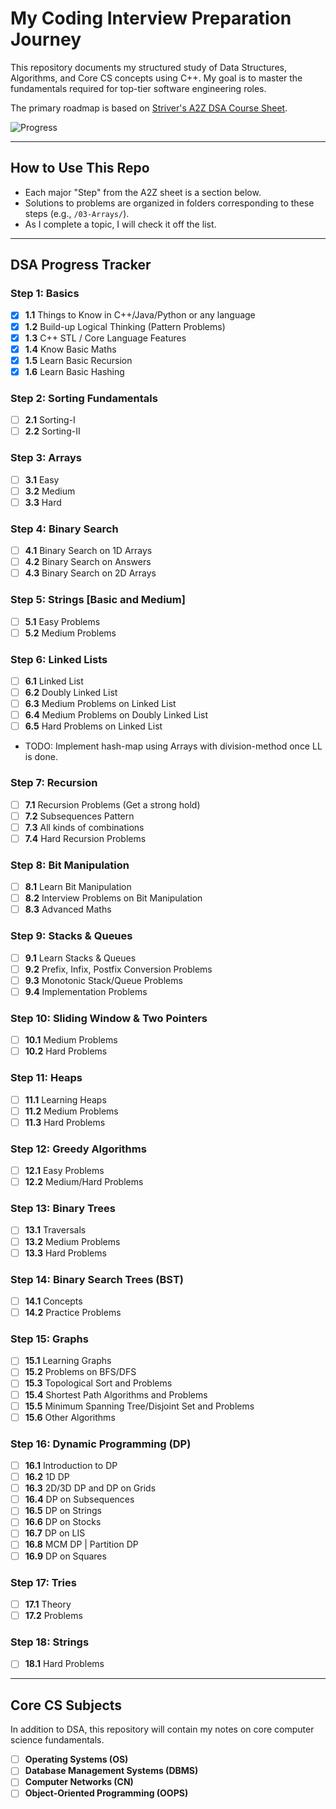 # My Coding Interview Preparation Journey

This repository documents my structured study of Data Structures, Algorithms, and Core CS concepts using C++. My goal is to master the fundamentals required for top-tier software engineering roles.

The primary roadmap is based on [Striver's A2Z DSA Course Sheet](https://takeuforward.org/strivers-a2z-dsa-course/strivers-a2z-dsa-course-sheet-2).

![Progress](https://img.shields.io/badge/Progress-9.68%25_(6%2F62)-red?style=for-the-badge)  

---

## How to Use This Repo

-   Each major "Step" from the A2Z sheet is a section below.
-   Solutions to problems are organized in folders corresponding to these steps (e.g., `/03-Arrays/`).
-   As I complete a topic, I will check it off the list.

---

## DSA Progress Tracker

### **Step 1: Basics**
- [x] **1.1** Things to Know in C++/Java/Python or any language
- [x] **1.2** Build-up Logical Thinking (Pattern Problems)
- [x] **1.3** C++ STL / Core Language Features
- [x] **1.4** Know Basic Maths
- [x] **1.5** Learn Basic Recursion
- [x] **1.6** Learn Basic Hashing

### **Step 2: Sorting Fundamentals**
- [ ] **2.1** Sorting-I
- [ ] **2.2** Sorting-II

### **Step 3: Arrays**
- [ ] **3.1** Easy
- [ ] **3.2** Medium
- [ ] **3.3** Hard

### **Step 4: Binary Search**
- [ ] **4.1** Binary Search on 1D Arrays
- [ ] **4.2** Binary Search on Answers
- [ ] **4.3** Binary Search on 2D Arrays

### **Step 5: Strings [Basic and Medium]**
- [ ] **5.1** Easy Problems
- [ ] **5.2** Medium Problems

### **Step 6: Linked Lists**
- [ ] **6.1** Linked List
- [ ] **6.2** Doubly Linked List
- [ ] **6.3** Medium Problems on Linked List
- [ ] **6.4** Medium Problems on Doubly Linked List
- [ ] **6.5** Hard Problems on Linked List
- TODO: Implement hash-map using Arrays with division-method once LL is done.

### **Step 7: Recursion**
- [ ] **7.1** Recursion Problems (Get a strong hold)
- [ ] **7.2** Subsequences Pattern
- [ ] **7.3** All kinds of combinations
- [ ] **7.4** Hard Recursion Problems

### **Step 8: Bit Manipulation**
- [ ] **8.1** Learn Bit Manipulation
- [ ] **8.2** Interview Problems on Bit Manipulation
- [ ] **8.3** Advanced Maths

### **Step 9: Stacks & Queues**
- [ ] **9.1** Learn Stacks & Queues
- [ ] **9.2** Prefix, Infix, Postfix Conversion Problems
- [ ] **9.3** Monotonic Stack/Queue Problems
- [ ] **9.4** Implementation Problems

### **Step 10: Sliding Window & Two Pointers**
- [ ] **10.1** Medium Problems
- [ ] **10.2** Hard Problems

### **Step 11: Heaps**
- [ ] **11.1** Learning Heaps
- [ ] **11.2** Medium Problems
- [ ] **11.3** Hard Problems

### **Step 12: Greedy Algorithms**
- [ ] **12.1** Easy Problems
- [ ] **12.2** Medium/Hard Problems

### **Step 13: Binary Trees**
- [ ] **13.1** Traversals
- [ ] **13.2** Medium Problems
- [ ] **13.3** Hard Problems

### **Step 14: Binary Search Trees (BST)**
- [ ] **14.1** Concepts
- [ ] **14.2** Practice Problems

### **Step 15: Graphs**
- [ ] **15.1** Learning Graphs
- [ ] **15.2** Problems on BFS/DFS
- [ ] **15.3** Topological Sort and Problems
- [ ] **15.4** Shortest Path Algorithms and Problems
- [ ] **15.5** Minimum Spanning Tree/Disjoint Set and Problems
- [ ] **15.6** Other Algorithms

### **Step 16: Dynamic Programming (DP)**
- [ ] **16.1** Introduction to DP
- [ ] **16.2** 1D DP
- [ ] **16.3** 2D/3D DP and DP on Grids
- [ ] **16.4** DP on Subsequences
- [ ] **16.5** DP on Strings
- [ ] **16.6** DP on Stocks
- [ ] **16.7** DP on LIS
- [ ] **16.8** MCM DP | Partition DP
- [ ] **16.9** DP on Squares

### **Step 17: Tries**
- [ ] **17.1** Theory
- [ ] **17.2** Problems

### **Step 18: Strings**
- [ ] **18.1** Hard Problems

---

## Core CS Subjects

In addition to DSA, this repository will contain my notes on core computer science fundamentals.

- [ ] **Operating Systems (OS)**
- [ ] **Database Management Systems (DBMS)**
- [ ] **Computer Networks (CN)**
- [ ] **Object-Oriented Programming (OOPS)**